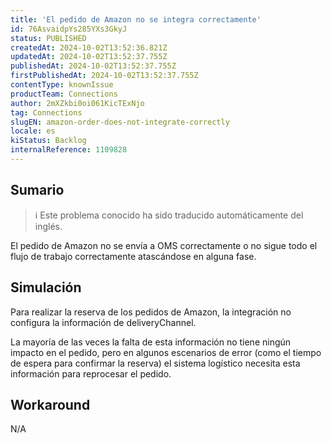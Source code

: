 ```yaml
---
title: 'El pedido de Amazon no se integra correctamente'
id: 76AsvaidpYs285YXs3GkyJ
status: PUBLISHED
createdAt: 2024-10-02T13:52:36.821Z
updatedAt: 2024-10-02T13:52:37.755Z
publishedAt: 2024-10-02T13:52:37.755Z
firstPublishedAt: 2024-10-02T13:52:37.755Z
contentType: knownIssue
productTeam: Connections
author: 2mXZkbi0oi061KicTExNjo
tag: Connections
slugEN: amazon-order-does-not-integrate-correctly
locale: es
kiStatus: Backlog
internalReference: 1109828
---
```


## Sumario

>ℹ️ Este problema conocido ha sido traducido automáticamente del inglés.


El pedido de Amazon no se envía a OMS correctamente o no sigue todo el flujo de trabajo correctamente atascándose en alguna fase.


##

## Simulación


Para realizar la reserva de los pedidos de Amazon, la integración no configura la información de deliveryChannel.

La mayoría de las veces la falta de esta información no tiene ningún impacto en el pedido, pero en algunos escenarios de error (como el tiempo de espera para confirmar la reserva) el sistema logístico necesita esta información para reprocesar el pedido.




## Workaround


N/A





